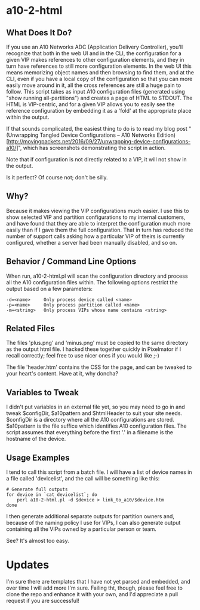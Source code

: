 # a10-2-html #

## What Does It Do? ##

If you use an A10 Networks ADC (Application Delivery Controller), you'll recognize that both in the web UI and in the CLI, the configuration for a given VIP makes references to other configuration elements, and they in turn have references to still more configuration elements. In the web UI this means memorizing object names and then browsing to find them, and at the CLI, even if you have a local copy of the configuration so that you can more easily move around in it, all the cross references are still a huge pain to follow. This script takes as input A10 configuration files (generated using "show running all-partitions") and creates a page of HTML to STDOUT. The HTML is VIP-centric, and for a given VIP allows you to easily see the reference configuration by embedding it as a 'fold' at the appropriate place within the output.

If that sounds complicated, the easiest thing to do is to read my blog post "(Unwrapping Tangled Device Configurations – A10 Networks Edition)[http://movingpackets.net/2016/09/27/unwrapping-device-configurations-a10/]", which has screenshots demonstrating the script in action. 

Note that if configuration is not directly related to a VIP, it will not show in the output.

Is it perfect? Of course not; don't be silly.

## Why? ##

Because it makes viewing the VIP configurations much easier. I use this to show selected VIP and partition configurations to my internal customers, and have found that they are able to interpret the configuration much more easily than if I gave them the full configuration. That in turn has reduced the number of support calls asking how a particular VIP of theirs is currently configured, whether a server had been manually disabled, and so on.

## Behavior / Command Line Options ##

When run, a10-2-html.pl will scan the configuration directory and process all the A10 configuration files within. The following options restrict the output based on a few parameters:

    -d=<name>     Only process device called <name>
    -p=<name>     Only process partition called <name>
    -m=<string>   Only process VIPs whose name contains <string>

## Related Files ##

The files 'plus.png' and 'minus.png' must be copied to the same directory as the output html file. I hacked these together quickly in Pixelmator if I recall correctly; feel free to use nicer ones if you would like ;-)

The file 'header.htm' contains the CSS for the page, and can be tweaked to your heart's content. Have at it, why doncha?

## Variables to Tweak ##

I didn't put variables in an external file yet, so you may need to go in and tweak $configDir, $a10pattern and $htmlHeader to suit your site needs. $configDir is a directory where all the A10 configurations are stored. $a10pattern is the file suffice which identifies A10 configuration files. The script assumes that everything before the first '.' in a filename is the hostname of the device.

## Usage Examples ##

I tend to call this script from a batch file. I will have a list of device names in a file called 'devicelist', and the call will be something like this:

    # Generate full outputs
    for device in `cat devicelist`; do
        perl a10-2-html.pl -d $device > link_to_a10/$device.htm
    done

I then generate additional separate outputs for partition owners and, because of the naming policy I use for VIPs, I can also generate output containing all the VIPs owned by a particular person or team.

See? It's almost too easy.

# Updates #

I'm sure there are templates that I have not yet parsed and embedded, and over time I will add more I'm sure. Failing tht, though, please feel free to clone the repo and enhance it with your own, and I'd appreciate a pull request if you are successful!
